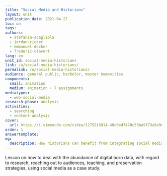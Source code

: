 ```yaml
---
title: "Social Media and Historians"
layout: unit
publication_date: 2021-04-27
toc: on
tags:
authors: 
  - stefania-scagliola
  - jordan-ricker
  - emmanuel-decker
  - frederic-clavert
lang: en
unit_id: social-media-historians
link: /u/social-media-historians/
permalink: /u/social-media-historians/
audience: general public, bachelor, master humanities
components:
  small: animation
  medium: animation + 7 assignments
mediatypes: 
  - web-social-media
research-phase: analysis
activities: 
  - searching
  - content-analysis
cover:
  url: https://i.vimeocdn.com/video/1275218014-40c0ed7478c53ba9f73a6e9d4edc277e26a2bb8d775e9b957?mw=700&mh=394
order: 1
answertemplate:
og:
  description: How historians can benefit from integrating social media in teaching and research
---
```

Lesson on how to deal with the abundance of digital born data, with regard to research, reaching out to audiences, teaching, and preservation strategies, using social media as a case study.

<!-- more -->
